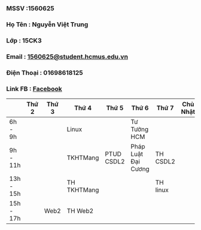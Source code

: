 ### MSSV       :1560625
### Họ Tên     : Nguyễn Việt Trung
### Lớp        : 15CK3
### Email      : 1560625@student.hcmus.edu.vn
### Điện Thoại : 01698618125
### Link FB    : [Facebook](https://www.facebook.com/SOK.Trungxi)

|             |Thứ 2| Thứ 3 | Thứ 4       |Thứ 5        | Thứ 6               | Thứ 7     |Chủ Nhật |
|---          |---  |---    |---          |---          |---                  |---        |---      |
| 6h - 9h     |     |       | Linux       |             | Tư Tưởng HCM        |           |         |
| 9h - 11h    |     |       | TKHTMang    | PTUD CSDL2  | Pháp Luật Đại Cương | TH CSDL2  |         |
| 13h - 15h   |     |       | TH TKHTMang |             |                     | TH linux  |         | 
| 15h - 17h   |     | Web2  | TH Web2     |             |                     |           |         |



